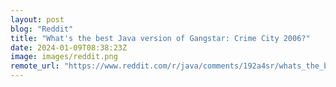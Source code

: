 ```yaml
---
layout: post
blog: "Reddit"
title: "What's the best Java version of Gangstar: Crime City 2006?"
date: 2024-01-09T08:38:23Z
image: images/reddit.png
remote_url: "https://www.reddit.com/r/java/comments/192a4sr/whats_the_best_java_version_of_gangstar_crime/"
---
```

